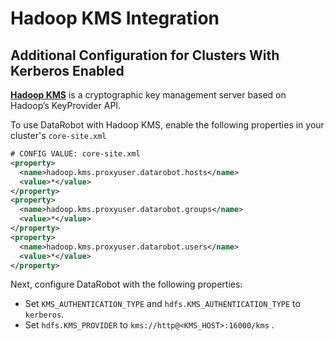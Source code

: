 # Hadoop KMS Integration

## Additional Configuration for Clusters With Kerberos Enabled

[**Hadoop KMS**](https://hadoop.apache.org/docs/stable/hadoop-kms/index.html) is a cryptographic key management server based on Hadoop’s KeyProvider API.

To use DataRobot with Hadoop KMS, enable the following properties in your cluster's `core-site.xml`

```xml
# CONFIG VALUE: core-site.xml
<property>
  <name>hadoop.kms.proxyuser.datarobot.hosts</name>
  <value>*</value>
</property>
<property>
  <name>hadoop.kms.proxyuser.datarobot.groups</name>
  <value>*</value>
</property>
<property>
  <name>hadoop.kms.proxyuser.datarobot.users</name>
  <value>*</value>
</property>
```

Next, configure DataRobot with the following properties:

* Set `KMS_AUTHENTICATION_TYPE` and `hdfs.KMS_AUTHENTICATION_TYPE` to `kerberos`.
* Set `hdfs.KMS_PROVIDER` to `kms://http@<KMS_HOST>:16000/kms` .
